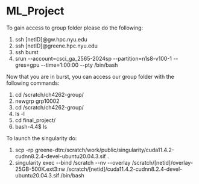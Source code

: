 # ML_Project
To gain access to group folder please do the following:
1. ssh [netID]@gw.hpc.nyu.edu
2. ssh [netID]@greene.hpc.nyu.edu
3. ssh burst
4. srun --account=csci_ga_2565-2024sp --partition=n1s8-v100-1 --gres=gpu --time=1:00:00 --pty /bin/bash

Now that you are in burst, you can access our group folder with the following commands:
1. cd /scratch/ch4262-group/
2. newgrp grp10002
3. cd /scratch/ch4262-group/
4. ls -l
5. cd final_project/
6. bash-4.4$ ls

To launch the singularity do:
1. scp -rp greene-dtn:/scratch/work/public/singularity/cuda11.4.2-cudnn8.2.4-devel-ubuntu20.04.3.sif . 
2. singularity exec --bind /scratch --nv --overlay /scratch/[netid]/overlay-25GB-500K.ext3:rw /scratch/[netid]/cuda11.4.2-cudnn8.2.4-devel-ubuntu20.04.3.sif /bin/bash